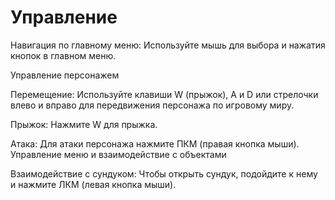 # Управление
Навигация по главному меню:
Используйте мышь для выбора и нажатия кнопок в главном меню.

Управление персонажем

Перемещение:
Используйте клавиши W (прыжок), A и D или стрелочки влево и вправо для передвижения персонажа по игровому миру.

Прыжок:
Нажмите W для прыжка.

Атака:
Для атаки персонажа нажмите ПКМ (правая кнопка мыши).
Управление меню и взаимодействие с объектами

Взаимодействие с сундуком:
Чтобы открыть сундук, подойдите к нему и нажмите ЛКМ (левая кнопка мыши).

